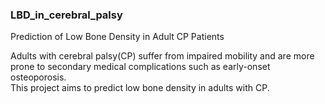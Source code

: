 ### LBD_in_cerebral_palsy 
Prediction of Low Bone Density in Adult CP Patients

Adults with cerebral palsy(CP) suffer from impaired mobility and are more prone to secondary medical complications such as early-onset osteoporosis.  
This project aims to predict low bone density in adults with CP. 
